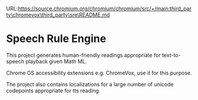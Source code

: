 URL:https://source.chromium.org/chromium/chromium/src/+/main:third_party\chromevox\third_party\sre\README.md
# Speech Rule Engine

This project generates human-friendly readings appropriate for text-to-speech
playback given Math ML.

Chrome OS accessibility extensions e.g. ChromeVox, use it for this purpose.

The project also contains localizations for a large number of unicode codepoints
appropriate for tts reading.

